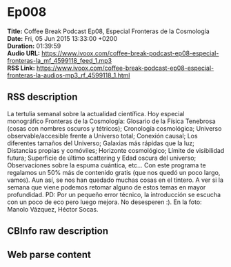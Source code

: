 # Ep008  
**Title:** Coffee Break Podcast Ep08, Especial Fronteras de la Cosmología  
**Date:** Fri, 05 Jun 2015 13:33:00 +0200  
**Duration:** 01:39:59  
**Audio URL:** https://www.ivoox.com/coffee-break-podcast-ep08-especial-fronteras-la_mf_4599118_feed_1.mp3  
**RSS Link:** https://www.ivoox.com/coffee-break-podcast-ep08-especial-fronteras-la-audios-mp3_rf_4599118_1.html  

## RSS description
La tertulia semanal sobre la actualidad científica. Hoy especial monográfico Fronteras de la Cosmología: Glosario de la Física Tenebrosa (cosas con nombres oscuros y tétricos); Cronología cosmológica; Universo observable/accesible frente a Universo total; Conexión causal; Los diferentes tamaños del Universo; Galaxias más rápidas que la luz; Distancias propias y comóviles; Horizonte cosmológico; Límite de visibilidad futura; Superficie de último scattering y Edad oscura del universo; Observaciones sobre la espuma cuántica, etc... Con este programa te regalamos un 50% más de contenido gratis (que nos quedó un poco largo, vamos). Aun así, se nos han quedado muchas cosas en el tintero. A ver si la semana que viene podemos retomar alguno de estos temas en mayor profundidad. PD: Por un pequeño error técnico, la introducción se escucha con un poco de eco pero luego mejora. No desesperen :). En la foto: Manolo Vázquez, Héctor Socas.

## CBInfo raw description


## Web parse content

